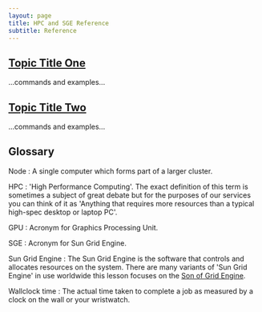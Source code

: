 ```yaml
---
layout: page
title: HPC and SGE Reference
subtitle: Reference
---
```

## [Topic Title One](01-one.html)

...commands and examples...

## [Topic Title Two](02-two.html)

...commands and examples...

## Glossary

Node
:    A single computer which forms part of a larger cluster.

HPC
:    'High Performance Computing'. The exact definition of this term is
     sometimes a subject of great debate but for the purposes of our
     services you can think of it as 'Anything that requires more resources
     than a typical high-spec desktop or laptop PC'.

GPU
:    Acronym for Graphics Processing Unit.

SGE 
:    Acronym for Sun Grid Engine.

Sun Grid Engine
: The Sun Grid Engine is the software that controls and allocates resources on
     the system. There are many variants of 'Sun Grid Engine' in use worldwide
     this lesson focuses on the
     [Son of Grid Engine](https://arc.liv.ac.uk/trac/SGE).

Wallclock time
:    The actual time taken to complete a job as measured by a clock on the
     wall or your wristwatch. 

